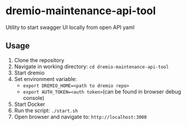 # dremio-maintenance-api-tool
Utility to start swagger UI locally from open API yaml

## Usage
1. Clone the repository
2. Navigate in working directory: ```cd dremio-maintenance-api-tool```
3. Start dremio
4. Set environment variable:
   - ```export DREMIO_HOME=<path to dremio repo>```
   - ```export AUTH_TOKEN=<auth token>```(can be found in browser debug console)
5. Start Docker
6. Run the script: ```./start.sh```
7. Open browser and navigate to: ```http://localhost:3000```